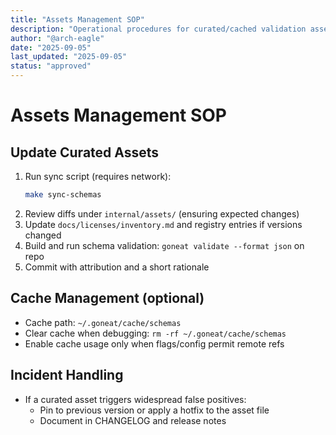 ```yaml
---
title: "Assets Management SOP"
description: "Operational procedures for curated/cached validation assets"
author: "@arch-eagle"
date: "2025-09-05"
last_updated: "2025-09-05"
status: "approved"
---
```


# Assets Management SOP

## Update Curated Assets

1. Run sync script (requires network):
   ```bash
   make sync-schemas
   ```
2. Review diffs under `internal/assets/` (ensuring expected changes)
3. Update `docs/licenses/inventory.md` and registry entries if versions changed
4. Build and run schema validation: `goneat validate --format json` on repo
5. Commit with attribution and a short rationale

## Cache Management (optional)

- Cache path: `~/.goneat/cache/schemas`
- Clear cache when debugging: `rm -rf ~/.goneat/cache/schemas`
- Enable cache usage only when flags/config permit remote refs

## Incident Handling

- If a curated asset triggers widespread false positives:
  - Pin to previous version or apply a hotfix to the asset file
  - Document in CHANGELOG and release notes

